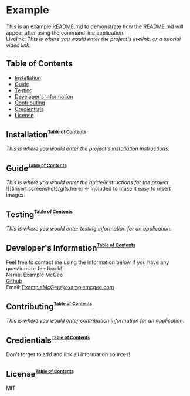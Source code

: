 # Example
  This is an example README.md to demonstrate how the README.md will appear after using the command line application.
  <br>
  Livelink: <i>This is where you would enter the project's livelink, or a tutorial video link.</i>

  ## <a name="toc">Table of Contents</a>
  * [Installation](#installation)
  * [Guide](#guide)
  * [Testing](#testing)
  * [Developer's Information](#devInfo)
  * [Contributing](#contributing)
  * [Credientials](#credientials)
  * [License](#license)
  


  ## <a name="installation">Installation</a><sup><sup><sub>[Table of Contents](#toc)</sub></sup></sup>
  <i>This is where you would enter the project's installation instructions.</i>

  ## <a name="guide">Guide</a><sup><sup><sub>[Table of Contents](#toc)</sub></sup></sup>
  <i>This is where you would enter the guide/instructions for the project.</i>
  <br>
  ![](insert screenshots/gifs here) <- Included to make it easy to insert images.

  ## <a name="testing">Testing</a><sup><sup><sub>[Table of Contents](#toc)</sub></sup></sup>
  <i>This is where you would enter testing information for an application.</i>

  ## <a name="devInfo">Developer's Information</a><sup><sup><sub>[Table of Contents](#toc)</sub></sup></sup>
  Feel free to contact me using the information below if you have any questions or feedback!
  <br>
  Name: Example McGee
  <br>
  [Github](https://github.com/ExampleMcGee)
  <br>
  Email: <ExampleMcGee@examplemcgee.com>

  ## <a name="contributing">Contributing</a><sup><sup><sub>[Table of Contents](#toc)</sub></sup></sup>
  <i>This is where you would enter contribution information for an application.</i>

  ## <a name="credientials">Credientials</a><sup><sup><sub>[Table of Contents](#toc)</sub></sup></sup>

  Don't forget to add and link all information sources!

  ## <a name="license">License</a><sup><sup><sub>[Table of Contents](#toc)</sub></sup></sup>
  MIT
